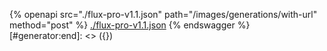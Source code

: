 [#generator:start]: <> ({ "template": "openapi" })
{% openapi src="./flux-pro-v1.1.json" path="/images/generations/with-url" method="post" %}
[./flux-pro-v1.1.json](./flux-pro-v1.1.json)
{% endswagger %}
[#generator:end]: <> ({})
